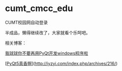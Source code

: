 # cumt_cmcc_edu
 CUMT校园网自动登录

半成品，懒得继续改了，大家就看个乐呵吧。

相关博客：

[我球球你不要再用PyQt开发windows程序啦](http://iyzyi.com/index.php/archives/212/)

[[PyQt5真香啊](http://iyzyi.com/index.php/archives/216/)](http://iyzyi.com/index.php/archives/216/)

